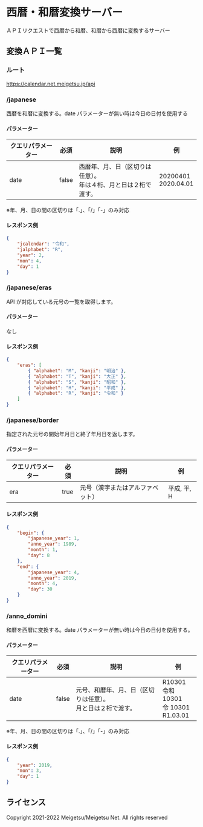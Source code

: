 # 西暦・和暦変換サーバー
ＡＰＩリクエストで西暦から和暦、和暦から西暦に変換するサーバー

## 変換ＡＰＩ一覧

### ルート

https://calendar.net.meigetsu.jp/api

### /japanese

西暦を和暦に変換する。date パラメーターが無い時は今日の日付を使用する

#### パラメーター

| クエリパラメーター | 必須  | 説明                                                               | 例                     |
| ------------------ | ----- | ------------------------------------------------------------------ | ---------------------- |
| date               | false | 西暦年、月、日（区切りは任意）。<br>年は４桁、月と日は２桁で渡す。 | 20200401<br>2020.04.01 |

※年、月、日の間の区切りは「.」、「/」「-」のみ対応

#### レスポンス例

```json
{
    "jcalendar": "令和",
    "jalphabet": "R",
    "year": 2,
    "mon": 4,
    "day": 1
}
```

### /japanese/eras

API が対応している元号の一覧を取得します。

#### パラメーター

なし

#### レスポンス例

```json
{
    "eras": [
        { "alphabet": "M", "kanji": "明治" },
        { "alphabet": "T", "kanji": "大正" },
        { "alphabet": "S", "kanji": "昭和" },
        { "alphabet": "H", "kanji": "平成" },
        { "alphabet": "R", "kanji": "令和" }
    ]
}
```

### /japanese/border

指定された元号の開始年月日と終了年月日を返します。

#### パラメーター

| クエリパラメーター | 必須 | 説明                             | 例          |
| ------------------ | ---- | -------------------------------- | ----------- |
| era                | true | 元号（漢字またはアルファベット） | 平成, 平, H |

#### レスポンス例

```json
{
    "begin": {
        "japanese_year": 1,
        "anno_year": 1989,
        "month": 1,
        "day": 8
    },
    "end": {
        "japanese_year": 4,
        "anno_year": 2019,
        "month": 4,
        "day": 30
    }
}
```

### /anno_domini

和暦を西暦に変換する。date パラメーターが無い時は今日の日付を使用する。

#### パラメーター

| クエリパラメーター | 必須  | 説明                                                           | 例                                           |
| ------------------ | ----- | -------------------------------------------------------------- | -------------------------------------------- |
| date               | false | 元号、和暦年、月、日（区切りは任意）。<br>月と日は２桁で渡す。 | R10301<br>令和 10301<br>令 10301<br>R1.03.01 |

※年、月、日の間の区切りは「.」、「/」「-」のみ対応

#### レスポンス例

```json
{
    "year": 2019,
    "mon": 3,
    "day": 1
}
```

## ライセンス
Copyright 2021-2022 Meigetsu/Meigetsu Net. All rights reserved
